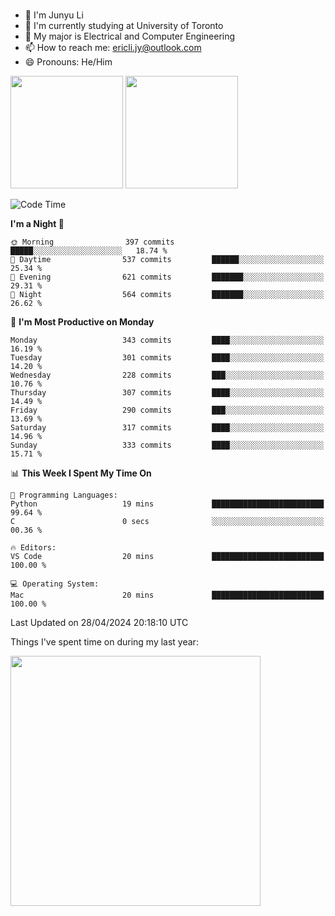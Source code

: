 ### 
- 👨 I'm Junyu Li
- 📖 I'm currently studying at University of Toronto
- 🌱 My major is Electrical and Computer Engineering
- 📫 How to reach me: ericli.jy@outlook.com
- 😄 Pronouns: He/Him

<p align="left">  
  <img height="180em" src="https://github-readme-stats-sigma-five-48.vercel.app/api?username=ericjyli&theme=tokyonight&show_icons=true&count_private=true&include_orgs=true" />
  <img height="180em" src="https://github-readme-stats-sigma-five-48.vercel.app/api/top-langs/?username=ericjyli&theme=tokyonight&count_private=true&include_orgs=true&include_orgs=true&layout=compact" />
</p>

<!--START_SECTION:waka-->
![Code Time](http://img.shields.io/badge/Code%20Time-476%20hrs%2034%20mins-blue)

**I'm a Night 🦉** 

```text
🌞 Morning                397 commits         █████░░░░░░░░░░░░░░░░░░░░   18.74 % 
🌆 Daytime                537 commits         ██████░░░░░░░░░░░░░░░░░░░   25.34 % 
🌃 Evening                621 commits         ███████░░░░░░░░░░░░░░░░░░   29.31 % 
🌙 Night                  564 commits         ███████░░░░░░░░░░░░░░░░░░   26.62 % 
```
📅 **I'm Most Productive on Monday** 

```text
Monday                   343 commits         ████░░░░░░░░░░░░░░░░░░░░░   16.19 % 
Tuesday                  301 commits         ████░░░░░░░░░░░░░░░░░░░░░   14.20 % 
Wednesday                228 commits         ███░░░░░░░░░░░░░░░░░░░░░░   10.76 % 
Thursday                 307 commits         ████░░░░░░░░░░░░░░░░░░░░░   14.49 % 
Friday                   290 commits         ███░░░░░░░░░░░░░░░░░░░░░░   13.69 % 
Saturday                 317 commits         ████░░░░░░░░░░░░░░░░░░░░░   14.96 % 
Sunday                   333 commits         ████░░░░░░░░░░░░░░░░░░░░░   15.71 % 
```


📊 **This Week I Spent My Time On** 

```text
💬 Programming Languages: 
Python                   19 mins             █████████████████████████   99.64 % 
C                        0 secs              ░░░░░░░░░░░░░░░░░░░░░░░░░   00.36 % 

🔥 Editors: 
VS Code                  20 mins             █████████████████████████   100.00 % 

💻 Operating System: 
Mac                      20 mins             █████████████████████████   100.00 % 
```


 Last Updated on 28/04/2024 20:18:10 UTC
<!--END_SECTION:waka-->

<p> Things I've spent time on during my last year: </p>
<img height="400em" src="https://github-readme-stats-git-master-ericjyli.vercel.app/api/wakatime?username=ericjyli&layout=compact&theme=tokyonight" />

<!--
Here are some ideas to get you started:

- 🔭 I’m currently working on ...
- 🌱 I’m currently learning ...
- 👯 I’m looking to collaborate on ...
- 🤔 I’m looking for help with ...
- 💬 Ask me about ...
- 📫 How to reach me: ...
- 😄 Pronouns: ...
- ⚡ Fun fact: ...
-->
